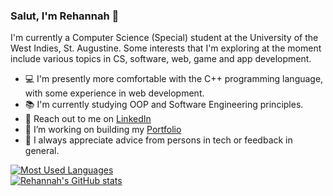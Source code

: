 ### Salut, I'm Rehannah 👋

I'm currently a Computer Science (Special) student at the University of the West Indies, St. Augustine.
Some interests that I'm exploring at the moment include various topics in CS, software, web, game and app development.

- 💻 I'm presently more comfortable with the C++ programming language, with some experience in web development.
- 📚 I'm currently studying OOP and Software Engineering principles.
- 📧 Reach out to me on [LinkedIn](https://www.linkedin.com/in/rehannahb/)
- 💬 I’m working on building my [Portfolio](Rehannah.github.io)
- 🤔 I always appreciate advice from persons in tech or feedback in general.

[![Most Used Languages](https://github-readme-stats.vercel.app/api/top-langs/?username=Rehannah&hide=Pascal&layout=compact&theme=algolia)](https://github.com/Rehannah) <br/>
[![Rehannah's GitHub stats](https://github-readme-stats.vercel.app/api?username=rehannah&count_private=true&show_icons=true&hide=contribs,issues,stars&theme=github_dark)](https://github.com/Rehannah) <br/>
